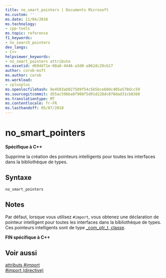 ```yaml
---
title: no_smart_pointers | Documents Microsoft
ms.custom: ''
ms.date: 11/04/2016
ms.technology:
- cpp-tools
ms.topic: reference
f1_keywords:
- no_search_pointers
dev_langs:
- C++
helpviewer_keywords:
- no_smart_pointers attribute
ms.assetid: d69dd71e-08a8-4446-a3d0-a062dc29cb17
author: corob-msft
ms.author: corob
ms.workload:
- cplusplus
ms.openlocfilehash: 8e4503ab027589f54c5b5bce60dc405a570dcc59
ms.sourcegitcommit: d55ac596ba8f908f5d91d228dc070dad31cb8360
ms.translationtype: MT
ms.contentlocale: fr-FR
ms.lasthandoff: 05/07/2018
---
```

# <a name="nosmartpointers"></a>no_smart_pointers
**Spécifique à C++**  
  
 Supprime la création des pointeurs intelligents pour toutes les interfaces dans la bibliothèque de types.  
  
## <a name="syntax"></a>Syntaxe  
  
```  
no_smart_pointers  
```  
  
## <a name="remarks"></a>Notes  
 Par défaut, lorsque vous utilisez `#import`, vous obtenez une déclaration de pointeur intelligent pour toutes les interfaces dans la bibliothèque de types. Ces pointeurs intelligents sont de type [_com_ptr_t, classe](../cpp/com-ptr-t-class.md).  
  
 **FIN spécifique à C++**  
  
## <a name="see-also"></a>Voir aussi  
 [attributs #import](../preprocessor/hash-import-attributes-cpp.md)   
 [#import (directive)](../preprocessor/hash-import-directive-cpp.md)